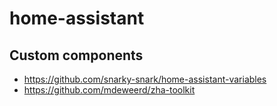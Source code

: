 # home-assistant

## Custom components
- https://github.com/snarky-snark/home-assistant-variables
- https://github.com/mdeweerd/zha-toolkit
